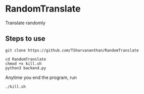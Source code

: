 # RandomTranslate
Translate randomly

## Steps to use

```
git clone https://github.com/TSharvananthan/RandomTranslate

cd RandomTranslate
chmod +x kill.sh
python3 backend.py
```

Anytime you end the program, run

`./kill.sh`
